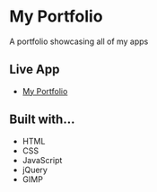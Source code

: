 # My Portfolio

A portfolio showcasing all of my apps

## Live App
- [My Portfolio](https://www.russellkoons.com)

## Built with...
 - HTML
 - CSS
 - JavaScript
 - jQuery
 - GIMP